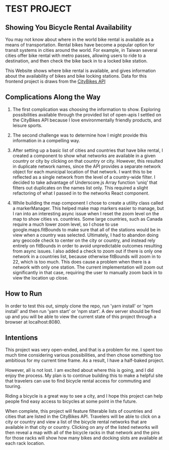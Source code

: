 # TEST PROJECT

## Showing You Bicycle Rental Availability

You may not know about where in the world bike rental is available as a
means of transportation. Rental bikes have become a popular option for
transit systems in cities around the world. For example, in Taiwan several
cities offer bike rental with metro passes, allowing users to ride to a
destination, and then check the bike back in to a locked bike station.

This Website shows where bike rental is available, and gives information
about the availability of bikes and bike locking stations. Data for this
frontend project is draws from the [CityBikes API](http://api.citybik.es/v2/)

## Complications Along the Way

1. The first complication was choosing the information to show. Exploring
possibilities available through the provided list of open-apis I settled
on the CityBikes API because I love environmentally friendly products, and
leisure sports.

1. The second challenge was to determine how I might provide this information
in a compelling way.

1. After setting up a basic list of cities and countries that have bike
rental, I created a component to show what networks are available in a given
country or city by clicking on that country or city. However, this resulted
in duplicate network names, since the API provides a separate network object
for each municipal location of that network. I want this to be reflected as
a single network from the level of a country-wide filter. I decided to take
advantage of Underscore.js Array function 'uniq' that filters out duplicates
on the names list only. This required a slight refactoring of what I passed
in to the networks React component.

1. While building the map component I chose to create a utility class called
a markerManager. This helped make map markers easier to manage, but I ran into
an interesting async issue when I reset the zoom level on the map to show
cities vs. countries. Some large countries, such as Canada require a much
lower zoom level, so I chose to use google.maps.fitBounds to make sure that
all of the stations would be in view when a country was selected. Ultimately,
I had to abandon doing any geocode check to center on the city or country,
and instead rely entirely on fitBounds in order to avoid unpredictable outcomes
resulting from async issues. I also added a check to zoom out if there is
only one network in a countries list, because otherwise fitBounds will zoom in
to 22, which is too much. This does cause a problem when there is a network
with only one station. The current implementation will zoom out significantly
in that case, requiring the user to manually zoom back in to view the location
up close.

## How to Run
In order to test this out, simply clone the repo, run 'yarn install' or
'npm install' and then run 'yarn start' or 'npm start'. A dev server should
be fired up and you will be able to view the current state of this project
through a browser at localhost:8080.

## Intentions

This project was very open-ended, and that is a problem for me. I spent
too much time considering various possibilities, and then chose something
too ambitious for my current time frame. As a result, I have a half-baked
project.

However, all is not lost. I am excited about where this is going, and I did
enjoy the process. My plan is to continue building this to make a helpful
site that travelers can use to find bicycle rental access for commuting and
touring.

Riding a bicycle is a great way to see a city, and I hope this project
can help people find easy access to bicycles at some point in the future.

When complete, this project will feature filterable lists of countries and
cities that are listed in the CityBikes API. Travelers will be able to
click on a city or country and view a list of the bicycle rental networks
that are available in that city or country. Clicking on any of the listed
networks will then reveal a map with all of the bicycle racks in that network
and the pins for those racks will show how many bikes and docking slots are
available at each rack location.
